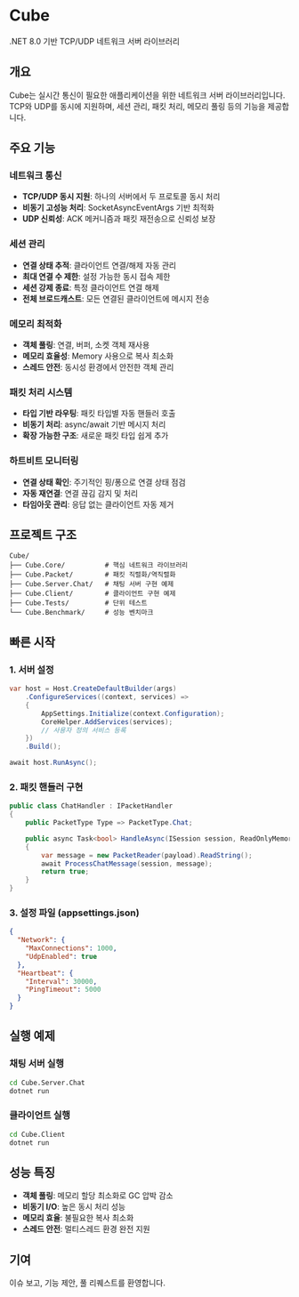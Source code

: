 # Cube

.NET 8.0 기반 TCP/UDP 네트워크 서버 라이브러리

## 개요

Cube는 실시간 통신이 필요한 애플리케이션을 위한 네트워크 서버 라이브러리입니다. TCP와 UDP를 동시에 지원하며, 세션 관리, 패킷 처리, 메모리 풀링 등의 기능을 제공합니다.

## 주요 기능

### 네트워크 통신
- **TCP/UDP 동시 지원**: 하나의 서버에서 두 프로토콜 동시 처리
- **비동기 고성능 처리**: SocketAsyncEventArgs 기반 최적화
- **UDP 신뢰성**: ACK 메커니즘과 패킷 재전송으로 신뢰성 보장

### 세션 관리
- **연결 상태 추적**: 클라이언트 연결/해제 자동 관리
- **최대 연결 수 제한**: 설정 가능한 동시 접속 제한
- **세션 강제 종료**: 특정 클라이언트 연결 해제
- **전체 브로드캐스트**: 모든 연결된 클라이언트에 메시지 전송

### 메모리 최적화
- **객체 풀링**: 연결, 버퍼, 소켓 객체 재사용
- **메모리 효율성**: Memory<byte> 사용으로 복사 최소화
- **스레드 안전**: 동시성 환경에서 안전한 객체 관리

### 패킷 처리 시스템
- **타입 기반 라우팅**: 패킷 타입별 자동 핸들러 호출
- **비동기 처리**: async/await 기반 메시지 처리
- **확장 가능한 구조**: 새로운 패킷 타입 쉽게 추가

### 하트비트 모니터링
- **연결 상태 확인**: 주기적인 핑/퐁으로 연결 상태 점검
- **자동 재연결**: 연결 끊김 감지 및 처리
- **타임아웃 관리**: 응답 없는 클라이언트 자동 제거

## 프로젝트 구조

```
Cube/
├── Cube.Core/          # 핵심 네트워크 라이브러리
├── Cube.Packet/        # 패킷 직렬화/역직렬화
├── Cube.Server.Chat/   # 채팅 서버 구현 예제
├── Cube.Client/        # 클라이언트 구현 예제
├── Cube.Tests/         # 단위 테스트
└── Cube.Benchmark/     # 성능 벤치마크
```

## 빠른 시작

### 1. 서버 설정

```csharp
var host = Host.CreateDefaultBuilder(args)
    .ConfigureServices((context, services) =>
    {
        AppSettings.Initialize(context.Configuration);
        CoreHelper.AddServices(services);
        // 사용자 정의 서비스 등록
    })
    .Build();

await host.RunAsync();
```

### 2. 패킷 핸들러 구현

```csharp
public class ChatHandler : IPacketHandler
{
    public PacketType Type => PacketType.Chat;

    public async Task<bool> HandleAsync(ISession session, ReadOnlyMemory<byte> payload)
    {
        var message = new PacketReader(payload).ReadString();
        await ProcessChatMessage(session, message);
        return true;
    }
}
```

### 3. 설정 파일 (appsettings.json)

```json
{
  "Network": {
    "MaxConnections": 1000,
    "UdpEnabled": true
  },
  "Heartbeat": {
    "Interval": 30000,
    "PingTimeout": 5000
  }
}
```

## 실행 예제

### 채팅 서버 실행
```bash
cd Cube.Server.Chat
dotnet run
```

### 클라이언트 실행
```bash
cd Cube.Client
dotnet run
```

## 성능 특징

- **객체 풀링**: 메모리 할당 최소화로 GC 압박 감소
- **비동기 I/O**: 높은 동시 처리 성능
- **메모리 효율**: 불필요한 복사 최소화
- **스레드 안전**: 멀티스레드 환경 완전 지원

## 기여

이슈 보고, 기능 제안, 풀 리퀘스트를 환영합니다.
